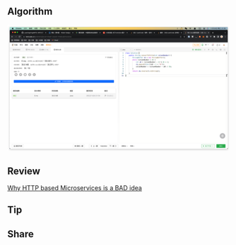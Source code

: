 ## Algorithm

![test](../../images/ming-2022-11-20-lc.png)

## Review

[Why HTTP based Microservices is a BAD idea](https://habitual-consonant-4d8.notion.site/Why-HTTP-based-Microservice-is-a-BAD-idea-0c5843b222fc49ecaeddc2434a70b123)


## Tip



## Share

